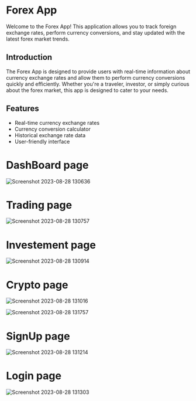 # Forex App

Welcome to the Forex App! This application allows you to track foreign exchange rates, perform currency conversions, and stay updated with the latest forex market trends.


## Introduction
The Forex App is designed to provide users with real-time information about currency exchange rates and allow them to perform currency conversions quickly and efficiently. Whether you're a traveler, investor, or simply curious about the forex market, this app is designed to cater to your needs.

## Features
- Real-time currency exchange rates
- Currency conversion calculator
- Historical exchange rate data
- User-friendly interface

# DashBoard page
![Screenshot 2023-08-28 130636](https://github.com/Sushree-01/flying-word-4664/assets/119348515/2b22128c-98ac-460f-9cb0-b19ccdd23a54)

# Trading page
![Screenshot 2023-08-28 130757](https://github.com/Sushree-01/flying-word-4664/assets/119348515/ba41810d-c5c1-4efc-9a3b-8b7755f7fda5)

# Investement page
![Screenshot 2023-08-28 130914](https://github.com/Sushree-01/flying-word-4664/assets/119348515/27931768-75f6-477a-8ba3-35613c07d8da)

# Crypto page
![Screenshot 2023-08-28 131016](https://github.com/Sushree-01/flying-word-4664/assets/119348515/cfd76d69-0122-4f51-989f-163f9c21fb22)


![Screenshot 2023-08-28 131757](https://github.com/Sushree-01/flying-word-4664/assets/119348515/4e14ce16-a8c3-492d-b2d3-589cbc0d1b09)

# SignUp page
![Screenshot 2023-08-28 131214](https://github.com/Sushree-01/flying-word-4664/assets/119348515/4a62e442-9a57-4aa7-8f78-03d1b6ff5f56)

 # Login page
![Screenshot 2023-08-28 131303](https://github.com/Sushree-01/flying-word-4664/assets/119348515/2e2fe4ee-b7d3-4037-8844-f990c3246a47)


